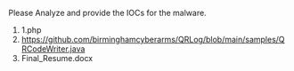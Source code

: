 Please Analyze and provide the IOCs for the malware.

1. 1.php
2. https://github.com/birminghamcyberarms/QRLog/blob/main/samples/QRCodeWriter.java
3. Final_Resume.docx
